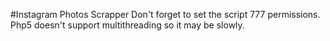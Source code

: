 #Instagram Photos Scrapper
Don't forget to set the script 777 permissions.
Php5 doesn't support multithreading so it may be slowly.
